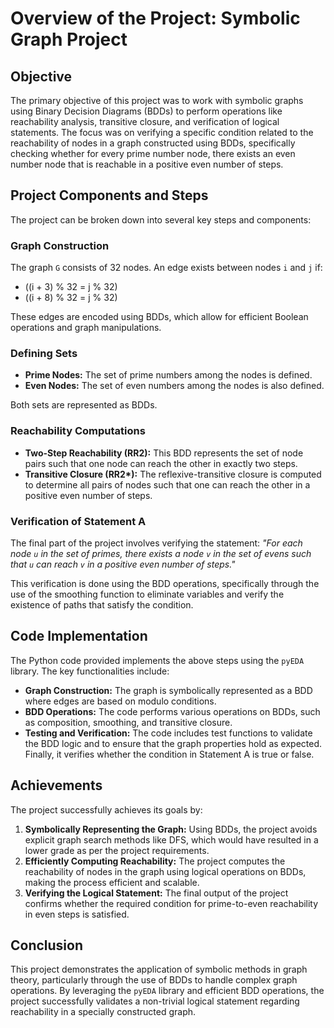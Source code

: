 # Overview of the Project: Symbolic Graph Project

## Objective
The primary objective of this project was to work with symbolic graphs using Binary Decision Diagrams (BDDs) to perform operations like reachability analysis, transitive closure, and verification of logical statements. The focus was on verifying a specific condition related to the reachability of nodes in a graph constructed using BDDs, specifically checking whether for every prime number node, there exists an even number node that is reachable in a positive even number of steps.

## Project Components and Steps
The project can be broken down into several key steps and components:

### Graph Construction
The graph `G` consists of 32 nodes. An edge exists between nodes `i` and `j` if:
- \((i + 3) \% 32 = j \% 32\)
- \((i + 8) \% 32 = j \% 32\)

These edges are encoded using BDDs, which allow for efficient Boolean operations and graph manipulations.

### Defining Sets
- **Prime Nodes:** The set of prime numbers among the nodes is defined.
- **Even Nodes:** The set of even numbers among the nodes is also defined.

Both sets are represented as BDDs.

### Reachability Computations
- **Two-Step Reachability (RR2):** This BDD represents the set of node pairs such that one node can reach the other in exactly two steps.
- **Transitive Closure (RR2\*):** The reflexive-transitive closure is computed to determine all pairs of nodes such that one can reach the other in a positive even number of steps.

### Verification of Statement A
The final part of the project involves verifying the statement: _"For each node `u` in the set of primes, there exists a node `v` in the set of evens such that `u` can reach `v` in a positive even number of steps."_

This verification is done using the BDD operations, specifically through the use of the smoothing function to eliminate variables and verify the existence of paths that satisfy the condition.

## Code Implementation
The Python code provided implements the above steps using the `pyEDA` library. The key functionalities include:

- **Graph Construction:** The graph is symbolically represented as a BDD where edges are based on modulo conditions.
- **BDD Operations:** The code performs various operations on BDDs, such as composition, smoothing, and transitive closure.
- **Testing and Verification:** The code includes test functions to validate the BDD logic and to ensure that the graph properties hold as expected. Finally, it verifies whether the condition in Statement A is true or false.

## Achievements
The project successfully achieves its goals by:

1. **Symbolically Representing the Graph:** Using BDDs, the project avoids explicit graph search methods like DFS, which would have resulted in a lower grade as per the project requirements.
2. **Efficiently Computing Reachability:** The project computes the reachability of nodes in the graph using logical operations on BDDs, making the process efficient and scalable.
3. **Verifying the Logical Statement:** The final output of the project confirms whether the required condition for prime-to-even reachability in even steps is satisfied.

## Conclusion
This project demonstrates the application of symbolic methods in graph theory, particularly through the use of BDDs to handle complex graph operations. By leveraging the `pyEDA` library and efficient BDD operations, the project successfully validates a non-trivial logical statement regarding reachability in a specially constructed graph.

